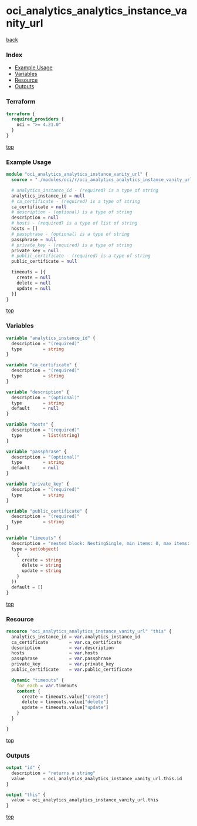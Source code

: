 # oci_analytics_analytics_instance_vanity_url

[back](../oci.md)

### Index

- [Example Usage](#example-usage)
- [Variables](#variables)
- [Resource](#resource)
- [Outputs](#outputs)

### Terraform

```terraform
terraform {
  required_providers {
    oci = ">= 4.21.0"
  }
}
```

[top](#index)

### Example Usage

```terraform
module "oci_analytics_analytics_instance_vanity_url" {
  source = "./modules/oci/r/oci_analytics_analytics_instance_vanity_url"

  # analytics_instance_id - (required) is a type of string
  analytics_instance_id = null
  # ca_certificate - (required) is a type of string
  ca_certificate = null
  # description - (optional) is a type of string
  description = null
  # hosts - (required) is a type of list of string
  hosts = []
  # passphrase - (optional) is a type of string
  passphrase = null
  # private_key - (required) is a type of string
  private_key = null
  # public_certificate - (required) is a type of string
  public_certificate = null

  timeouts = [{
    create = null
    delete = null
    update = null
  }]
}
```

[top](#index)

### Variables

```terraform
variable "analytics_instance_id" {
  description = "(required)"
  type        = string
}

variable "ca_certificate" {
  description = "(required)"
  type        = string
}

variable "description" {
  description = "(optional)"
  type        = string
  default     = null
}

variable "hosts" {
  description = "(required)"
  type        = list(string)
}

variable "passphrase" {
  description = "(optional)"
  type        = string
  default     = null
}

variable "private_key" {
  description = "(required)"
  type        = string
}

variable "public_certificate" {
  description = "(required)"
  type        = string
}

variable "timeouts" {
  description = "nested block: NestingSingle, min items: 0, max items: 0"
  type = set(object(
    {
      create = string
      delete = string
      update = string
    }
  ))
  default = []
}
```

[top](#index)

### Resource

```terraform
resource "oci_analytics_analytics_instance_vanity_url" "this" {
  analytics_instance_id = var.analytics_instance_id
  ca_certificate        = var.ca_certificate
  description           = var.description
  hosts                 = var.hosts
  passphrase            = var.passphrase
  private_key           = var.private_key
  public_certificate    = var.public_certificate

  dynamic "timeouts" {
    for_each = var.timeouts
    content {
      create = timeouts.value["create"]
      delete = timeouts.value["delete"]
      update = timeouts.value["update"]
    }
  }

}
```

[top](#index)

### Outputs

```terraform
output "id" {
  description = "returns a string"
  value       = oci_analytics_analytics_instance_vanity_url.this.id
}

output "this" {
  value = oci_analytics_analytics_instance_vanity_url.this
}
```

[top](#index)